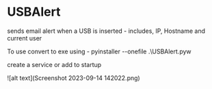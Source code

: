 # USBAlert
sends email alert when a USB is inserted - includes, IP, Hostname and current user


To use convert to exe using -   pyinstaller --onefile .\USBAlert.pyw

create a service or add to startup 

![alt text](Screenshot 2023-09-14 142022.png)
